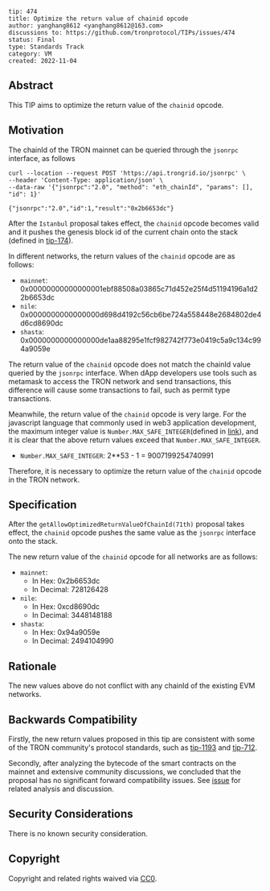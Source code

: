 ```
tip: 474
title: Optimize the return value of chainid opcode
author: yanghang8612 <yanghang8612@163.com>
discussions to: https://github.com/tronprotocol/TIPs/issues/474
status: Final
type: Standards Track
category: VM
created: 2022-11-04
```

## Abstract

This TIP aims to optimize the return value of the `chainid` opcode.

## Motivation

The chainId of the TRON mainnet can be queried through the `jsonrpc` interface, as follows
```shell=
curl --location --request POST 'https://api.trongrid.io/jsonrpc' \
--header 'Content-Type: application/json' \
--data-raw '{"jsonrpc":"2.0", "method": "eth_chainId", "params": [], "id": 1}'

{"jsonrpc":"2.0","id":1,"result":"0x2b6653dc"}
```

After the `Istanbul` proposal takes effect, the `chainid` opcode becomes valid and it pushes the genesis block id of the current chain onto the stack (defined in [tip-174](https://github.com/tronprotocol/tips/blob/master/tip-174.md)).

In different networks, the return values of the `chainid` opcode are as follows:

- `mainnet`: 0x00000000000000001ebf88508a03865c71d452e25f4d51194196a1d22b6653dc
- `nile`: 0x0000000000000000d698d4192c56cb6be724a558448e2684802de4d6cd8690dc
- `shasta`: 0x0000000000000000de1aa88295e1fcf982742f773e0419c5a9c134c994a9059e

The return value of the `chainid` opcode does not match the chainId value queried by the `jsonrpc` interface. When dApp developers use tools such as metamask to access the TRON network and send transactions, this difference will cause some transactions to fail, such as permit type transactions.

Meanwhile, the return value of the `chainid` opcode is very large. For the javascript language that commonly used in web3 application development, the maximum integer value is `Number.MAX_SAFE_INTEGER`(defined in [link](https://developer.mozilla.org/en-US/docs/Web/JavaScript/Reference/Global_Objects/Number/MAX_SAFE_INTEGER)), and it is clear that the above return values exceed that `Number.MAX_SAFE_INTEGER`.

- `Number.MAX_SAFE_INTEGER`: 2**53 - 1 = 9007199254740991

Therefore, it is necessary to optimize the return value of the `chainid` opcode in the TRON network.

## Specification

After the `getAllowOptimizedReturnValueOfChainId(71th)` proposal takes effect, the `chainid` opcode pushes the same value as the `jsonrpc` interface onto the stack.

The new return value of the `chainid` opcode for all networks are as follows:

- `mainnet`:
  - In Hex: 0x2b6653dc
  - In Decimal: 728126428
- `nile`:
  - In Hex: 0xcd8690dc
  - In Decimal: 3448148188
- `shasta`:
  - In Hex: 0x94a9059e
  - In Decimal: 2494104990

## Rationale

The new values above do not conflict with any chainId of the existing EVM networks.

## Backwards Compatibility

Firstly, the new return values proposed in this tip are consistent with some of the TRON community's protocol standards, such as [tip-1193](https://github.com/tronprotocol/tips/issues/466) and [tip-712](https://github.com/tronprotocol/tips/issues/443).

Secondly, after analyzing the bytecode of the smart contracts on the mainnet and extensive community discussions, we concluded that the proposal has no significant forward compatibility issues. See [issue](https://github.com/tronprotocol/tips/issues/474) for related analysis and discussion.

## Security Considerations

There is no known security consideration.

## Copyright

Copyright and related rights waived via [CC0](LICENSE.md).
